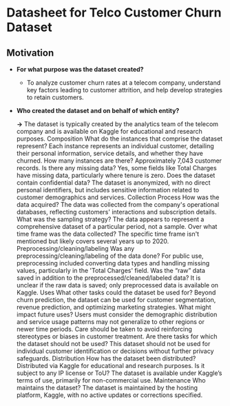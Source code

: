 # Datasheet for Telco Customer Churn Dataset
## Motivation

   * **For what purpose was the dataset created?**

     - To analyze customer churn rates at a telecom company, understand key factors leading to customer attrition, and help develop strategies to retain customers.
  
   * **Who created the dataset and on behalf of which entity?**

      **->**  The dataset is typically created by the analytics team of the telecom company and is available on Kaggle for educational and research purposes.
Composition
What do the instances that comprise the dataset represent?
Each instance represents an individual customer, detailing their personal information, service details, and whether they have churned.
How many instances are there?
Approximately 7,043 customer records.
Is there any missing data?
Yes, some fields like Total Charges have missing data, particularly where tenure is zero.
Does the dataset contain confidential data?
The dataset is anonymized, with no direct personal identifiers, but includes sensitive information related to customer demographics and services.
Collection Process
How was the data acquired?
The data was collected from the company's operational databases, reflecting customers' interactions and subscription details.
What was the sampling strategy?
The data appears to represent a comprehensive dataset of a particular period, not a sample.
Over what time frame was the data collected?
The specific time frame isn't mentioned but likely covers several years up to 2020.
Preprocessing/cleaning/labeling
Was any preprocessing/cleaning/labeling of the data done?
For public use, preprocessing included converting data types and handling missing values, particularly in the 'Total Charges' field.
Was the “raw” data saved in addition to the preprocessed/cleaned/labeled data?
It is unclear if the raw data is saved; only preprocessed data is available on Kaggle.
Uses
What other tasks could the dataset be used for?
Beyond churn prediction, the dataset can be used for customer segmentation, revenue prediction, and optimizing marketing strategies.
What might impact future uses?
Users must consider the demographic distribution and service usage patterns may not generalize to other regions or newer time periods. Care should be taken to avoid reinforcing stereotypes or biases in customer treatment.
Are there tasks for which the dataset should not be used?
This dataset should not be used for individual customer identification or decisions without further privacy safeguards.
Distribution
How has the dataset been distributed?
Distributed via Kaggle for educational and research purposes.
Is it subject to any IP license or ToU?
The dataset is available under Kaggle’s terms of use, primarily for non-commercial use.
Maintenance
Who maintains the dataset?
The dataset is maintained by the hosting platform, Kaggle, with no active updates or corrections specified.

